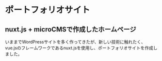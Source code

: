 # ポートフォリオサイト

## nuxt.js + microCMSで作成したホームページ

いままでWordPressサイトを多く作ってきたが、新しい技術に触れたく、
vue.jsのフレームワークであるnuxt.jsを使用し、ポートフォリオサイトを作成しました。
